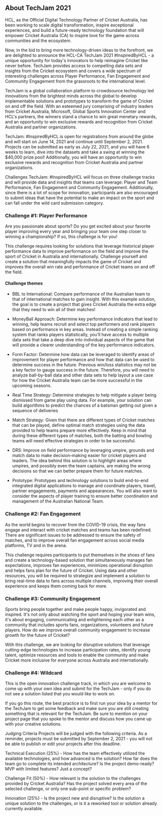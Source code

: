 ## About TechJam 2021

HCL, as the Official Digital Technology Partner of Cricket Australia, has been working to scale digital transformation, inspire exceptional experiences, and build a future-ready technology foundation that will empower Cricket Australia (CA) to inspire love for the game across communities and the ecosystem. 

Now, in the bid to bring more technology-driven ideas to the forefront, we are delighted to announce the HCL-CA TechJam 2021 #InspiredByHCL - a unique opportunity for today's innovators to help reimagine Cricket like never before. TechJam provides access to compelling data sets and insights from the Cricket ecosystem and covers a wide spectrum of interesting challenges across Player Performance, Fan Engagement and Community Engagement from the grassroots to the international level.

TechJam is a global collaboration platform to crowdsource technology led innovations from the brightest minds across the global to develop implementable solutions and prototypes to transform the game of Cricket on and off the field. With an esteemed jury comprising of industry leaders from Cricket Australia, Microsoft, Global Sports Innovation Center and HCL's partners, the winners stand a chance to win great menetary rewards, and an opportunity to win exclusive rewards and recognition from Cricket Australia and partner organizations. 

TechJam: #InspiredByHCL is open for registrations from around the globe and will start on June 14, 2021 and continue until September 2, 2021. Projects can be submitted as early as July 22, 2021, and you will have 6 weeks to learn, dive into the datasets and take a swing at winning the $40,000 prize pool! Additionally, you will have an opportunity to win exclusive rewards and recognition from Cricket Australia and partner organizations. 

Challenges
TechJam: #InspiredByHCL will focus on three challenge tracks and will provide data and insights that teams can leverage: Player and Team Performance, Fan Engagement and Community Engagement. Additionally, since there is a lot of scope for innovation, participants are also encouraged to submit ideas that have the potential to make an impact on the sport and can fall under the wild card submission category. 

### Challenge #1: Player Performance

Are you passionate about sports? Do you get excited about your favorite player improving every year and bringing your team one step closer to winning a championship? If so, this challenge is for you!

This challenge requires looking for solutions that leverage historical player performance data to improve performance on the field and improve the sport of Cricket in Australia and internationally. Challenge yourself and create a solution that meaningfully impacts the game of Cricket and improves the overall win rate and performance of Cricket teams on and off the field.

#### Challenge themes

- BBL to International: Compare performance of the Australian team
to that of international matches to gain insight. With this example
solution, the goal is to create a project that gives Cricket Australia
the extra edge that they need to win all of their matches!

- MoneyBall Approach: Determine key performance indicators that
lead to winning, help teams recruit and select top performers and
rank players based on performance in key areas. Instead of creating
a simple ranking system that ranks players statistically, you’ll have
access to multiple data sets that take a deep dive into individual
aspects of the game that will provide a clearer understanding of the
key performance indicators. 

- Form Factor: Determine how data can be leveraged to identify areas
of improvement for player performance and how that data can be
used to determine success in the future. Previous win/loss statistics
may not be a key factor to gauge success in the future. Therefore,
you will need to analyze ball-by-ball data and other data sets to help
layout a use case for how the Cricket Australia team can be more
successful in the upcoming seasons.

- Real Time Strategy: Determine strategies to help mitigate a player
being dismissed from game play using data. For example, your
solution can build algorithms to predict the chances of a batsman
getting out given a sequence of deliveries

- Match Strategy: Given that there are different types of Cricket matches that
can be played, define optimal match strategies using the data provided to
help teams prepare more effectively. Keep in mind that during these
different types of matches, both the batting and bowling teams will need
effective strategies in order to be successful.

- DRS: Improve on field performance by leveraging umpire, grounds and
match data to make decision-making easier for cricket players and leaders.
The idea behind this solution is to highlight areas where umpires, and
possibly even the team captains, are making the wrong decisions so that we
can better prepare them for future matches.

- Prototype: Prototypes and technology solutions to build end-to-end
integrated digital applications to manage and coordinate players, travel,
partner engagements, payments and appearances. You will also want to
consider the aspects of player training to ensure better coordination and
management of the Australian National Team.


### Challenge #2: Fan Engagement

As the world begins to recover from the COVID-19 crisis, the way fans engage and interact with cricket matches and teams has been redefined. There are significant issues to be addressed to ensure the safety of matches, and to improve overall fan engagement across social media platforms, TV and in the arena.

This challenge requires participants to put themselves in the shoes of fans and create a technology-based solution that simultaneously manages fan expectations, improves fan experiences, minimizes operational disruption and helps fans plan for the future of Cricket. Using data and other resources, you will be required to strategize and implement a solution to bring real-time data to fans across multiple channels, improving their overall experience and keeps them coming back for more. 

### Challenge #3: Community Engagement

Sports bring people together and make people happy, invigorated and inspired. It's not only about watching the sport and hoping your team wins, it's about engaging, communicating and enlightening each other as a community that includes sports fans, organizations, volunteers and future players. How do we improve overall community engagement to increase growth for the future of Cricket? 

With this challenge, we are looking for disruptive solutions that leverage cutting-edge technologies to increase participation rates, identify young talent, optimize resources and tools to enable the community and make Cricket more inclusive for everyone across Australia and internationally. 

### Challenge #4: Wildcard

This is the open innovation challenge track, in which you are welcome to come up with your own idea and submit for the TechJam - only if you do not see a solution listed that you would like to work on.

If you go this route, the best practice is to first run your idea by a mentor for the TechJam to get some feedback and make sure you are still creating something that is relevant for the TechJam. Be sure to mention on your project page that you spoke to the mentor and discuss how you came up with your creative solutions.



Judging Criteria
Projects will be judged with the following criteria. As a reminder, projects must be submitted by September 2, 2021 - you will not be able to publish or edit your projects after this deadline.

Technical Execution (25%) - How has the team effectively utilized the available technologies, and how advanced is the solution? How far does the team go to complete its intended architecture? Is the project demo-ready? MVP with limited features? Just a concept?

Challenge Fit (50%) - How relevant is the solution to the challenges provided by Cricket Australia? Has the project solved every area of the selected challenge, or only one sub-point or specific problem?

Innovation (25%) - Is the project new and disruptive? Is the solution a unique solution to the challenges, or is it a reworked tool or solution already currently available.